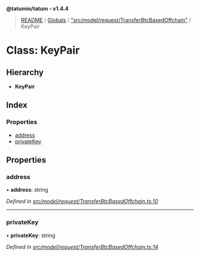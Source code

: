 **@tatumio/tatum - v1.4.4**

> [README](../README.md) / [Globals](../globals.md) / ["src/model/request/TransferBtcBasedOffchain"](../modules/_src_model_request_transferbtcbasedoffchain_.md) / KeyPair

# Class: KeyPair

## Hierarchy

* **KeyPair**

## Index

### Properties

* [address](_src_model_request_transferbtcbasedoffchain_.keypair.md#address)
* [privateKey](_src_model_request_transferbtcbasedoffchain_.keypair.md#privatekey)

## Properties

### address

•  **address**: string

*Defined in [src/model/request/TransferBtcBasedOffchain.ts:10](https://github.com/tatumio/tatum-js/blob/c5d1e16/src/model/request/TransferBtcBasedOffchain.ts#L10)*

___

### privateKey

•  **privateKey**: string

*Defined in [src/model/request/TransferBtcBasedOffchain.ts:14](https://github.com/tatumio/tatum-js/blob/c5d1e16/src/model/request/TransferBtcBasedOffchain.ts#L14)*
